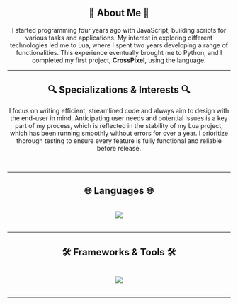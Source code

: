 <h2 align="center">📖 About Me 📖</h2>
<p align="center">
    I started programming four years ago with JavaScript, building scripts for various tasks and applications. My interest in exploring different technologies led me to Lua, where I spent two years developing a range of functionalities. This experience eventually brought me to Python, and I completed my first project, <strong>CrossPixel</strong>, using the language.
</p>

---

<h2 align="center">🔍 Specializations & Interests 🔍</h2>
<p align="center">
    I focus on writing efficient, streamlined code and always aim to design with the end-user in mind. Anticipating user needs and potential issues is a key part of my process, which is reflected in the stability of my Lua project, which has been running smoothly without errors for over a year. I prioritize thorough testing to ensure every feature is fully functional and reliable before release.
</p>
<br/>
<hr/>




<h2 align="center">🌐 Languages 🌐</h2>
<br/>
<div align="center">
    <img src="https://skillicons.dev/icons?i=kotlin,python,javascript,lua,java" />
</div>

<br/>
<hr/>

<h2 align="center">🛠️ Frameworks & Tools 🛠️</h2>
<br/>
<div align="center">
    <img src="https://skillicons.dev/icons?i=nodejs,github,vscode,git,kotlin,idea" />
</div>

<br/>
<hr/>
